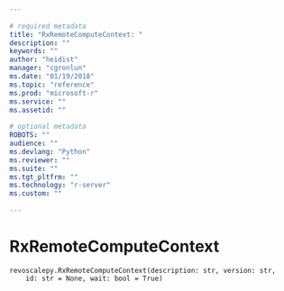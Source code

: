 ```yaml
--- 
 
# required metadata 
title: "RxRemoteComputeContext: " 
description: "" 
keywords: "" 
author: "heidist" 
manager: "cgronlun" 
ms.date: "01/19/2018" 
ms.topic: "reference" 
ms.prod: "microsoft-r" 
ms.service: "" 
ms.assetid: "" 
 
# optional metadata 
ROBOTS: "" 
audience: "" 
ms.devlang: "Python" 
ms.reviewer: "" 
ms.suite: "" 
ms.tgt_pltfrm: "" 
ms.technology: "r-server" 
ms.custom: "" 
 
---
```


# RxRemoteComputeContext


 



```
revoscalepy.RxRemoteComputeContext(description: str, version: str,
    id: str = None, wait: bool = True)
```



